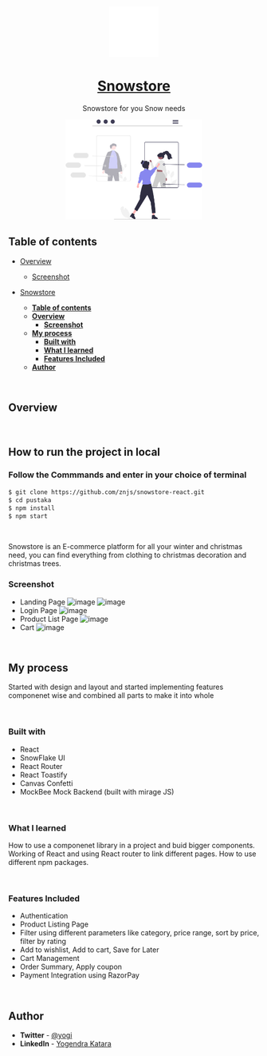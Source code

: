 <div align="center">
  <img src="/src/assets/logo-white.png" height="100" width="100" alt="Snowstore logo"/>
  
# [Snowstore](https://snowstore-react.netlify.app/)

Snowstore for you Snow needs

</div>

<div style="diplay:flex;" align="center">
<img height="200" src="/src/assets/undraw_web_shopping_re_owap.svg"/>
</div>

## **Table of contents**

- [Overview](#overview)

  - [Screenshot](#screenshot)

- [Snowstore](#snowstore)
  - [**Table of contents**](#table-of-contents)
  - [**Overview**](#overview)
    - [**Screenshot**](#screenshot)
  - [**My process**](#my-process)
    - [**Built with**](#built-with)
    - [**What I learned**](#what-i-learned)
    - [**Features Included**](#features-included)
  - [**Author**](#author)

<br />

## **Overview**

<br />

## **How to run the project in local**

### Follow the Commmands and enter in your choice of terminal

```
$ git clone https://github.com/znjs/snowstore-react.git
$ cd pustaka
$ npm install
$ npm start
```

<br />

Snowstore is an E-commerce platform for all your winter and christmas need, you can find everything from clothing to christmas decoration and christmas trees.

### **Screenshot**

- Landing Page
  ![image](https://user-images.githubusercontent.com/60209418/154884106-9e1e35b4-d5aa-42a2-a85d-f81ae1e283da.png)
  ![image](https://user-images.githubusercontent.com/60209418/154884134-060e0e1f-bb73-447b-9156-5fb4c02c7a06.png)
- Login Page
  ![image](https://user-images.githubusercontent.com/60209418/154884165-6623e420-da5f-43a2-a174-2064babf6175.png)
- Product List Page
  ![image](https://user-images.githubusercontent.com/60209418/154884221-1f423183-85d9-4984-8309-6f1d1bd76e97.png)
- Cart
  ![image](https://user-images.githubusercontent.com/60209418/154884262-caad0564-d769-401e-b894-d9e0b5441cf1.png)

<br />

## **My process**

Started with design and layout and started implementing features componenet wise and combined all parts to make it into whole

<br />

### **Built with**

- React
- SnowFlake UI
- React Router
- React Toastify
- Canvas Confetti
- MockBee Mock Backend (built with mirage JS)

<br />

### **What I learned**

How to use a componenet library in a project and buid bigger components. Working of React and using React router to link different pages. How to use different npm packages.

<br />

### **Features Included**

- Authentication
- Product Listing Page
- Filter using different parameters like category, price range, sort by price, filter by rating
- Add to wishlist, Add to cart, Save for Later
- Cart Management
- Order Summary, Apply coupon
- Payment Integration using RazorPay

<br />

## **Author**


- **Twitter** - [@yogi](https://twitter.com/Yogi02932136)
- **LinkedIn** - [Yogendra Katara](https://www.linkedin.com/in/yogendra-katara-822a68192/)
